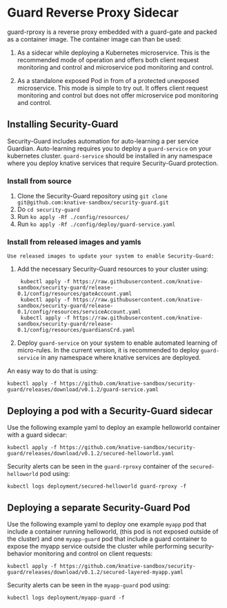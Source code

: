 # Guard Reverse Proxy Sidecar

guard-rproxy is a reverse proxy embedded with a guard-gate and packed as a container image. The container image can than be used:

1. As a sidecar while deploying a Kubernetes microservice. This is the recommended mode of operation and offers both client request monitoring and control and microservice pod monitoring and control.

1. As a standalone exposed Pod in from of a protected unexposed microservice. This mode is simple to try out. It offers client request monitoring and control but does not offer microservice pod monitoring and control.

## Installing Security-Guard

Security-Guard includes automation for auto-learning a per service Guardian.
Auto-learning requires you to deploy a `guard-service` on your kubernetes cluster.
`guard-service` should be installed in any namespace where you deploy knative services that require Security-Guard protection.

### Install from source

1. Clone the Security-Guard repository using `git clone git@github.com:knative-sandbox/security-guard.git`
1. Do `cd security-guard`
1. Run `ko apply -Rf ./config/resources/`
1. Run `ko apply -Rf ./config/deploy/guard-service.yaml`

### Install from released images and yamls

    Use released images to update your system to enable Security-Guard:

1. Add the necessary Security-Guard resources to your cluster using:

        kubectl apply -f https://raw.githubusercontent.com/knative-sandbox/security-guard/release-0.1/config/resources/gateAccount.yaml
        kubectl apply -f https://raw.githubusercontent.com/knative-sandbox/security-guard/release-0.1/config/resources/serviceAccount.yaml
        kubectl apply -f https://raw.githubusercontent.com/knative-sandbox/security-guard/release-0.1/config/resources/guardiansCrd.yaml

1. Deploy `guard-service` on your system to enable automated learning of micro-rules. In the current version, it is recommended to deploy `guard-service` in any namespace where knative services are deployed.

An easy way to do that is using:

    kubectl apply -f https://github.com/knative-sandbox/security-guard/releases/download/v0.1.2/guard-service.yaml

## Deploying a pod with a Security-Guard sidecar

Use the following example yaml to deploy an example helloworld container with a guard sidecar:

    kubectl apply -f https://github.com/knative-sandbox/security-guard/releases/download/v0.1.2/secured-helloworld.yaml

Security alerts can be seen in the  `guard-rproxy` container of the `secured-helloworld` pod using:

    kubectl logs deployment/secured-helloworld guard-rproxy -f

## Deploying a separate Security-Guard Pod

Use the following example yaml to deploy one example `myapp` pod that include a container running helloworld, (this pod is not exposed outside of the cluster) and one `myapp-guard` pod that include a guard container to expose the myapp service outside the cluster while performing security-behavior monitoring and control on client requests:

    kubectl apply -f https://github.com/knative-sandbox/security-guard/releases/download/v0.1.2/secured-layered-myapp.yaml

Security alerts can be seen in the `myapp-guard` pod using:

    kubectl logs deployment/myapp-guard -f
